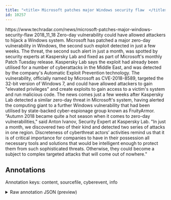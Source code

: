 ```yaml
---
title: "<title> Microsoft patches major Windows security flaw  </title>"
id: 10257
---
```


<title> Microsoft patches major Windows security flaw  </title>
<source> https://www.techradar.com/news/microsoft-patches-major-windows-security-flaw </source>
<date> 2018_11_18 </date>
<text>
Zero-day vulnerability could have allowed attackers to hijack a Windows system.
Microsoft has patched a major zero-day vulnerability in Windows, the second such exploit detected in just a few weeks.
The threat, the second such alert in just a month, was spotted by security experts at Kaspersky Lab and fixed as part of Microsoft's monthly Patch Tuesday release.
Kaspersky Lab says the exploit had already been utilised for a number of cyberattacks in the Middle East, and was detected by the company's Automatic Exploit Prevention technology.
The vulnerability, officially named by Microsoft as CVE-2018-8589, targeted the 32-bit version of Windows 7, and could have allowed attackers to gain "elevated privileges" and create exploits to gain access to a victim's system and run malicious code.
The news comes just a few weeks after Kaspersky Lab detected a similar zero-day threat in Microsoft's system, having alerted the computing giant to a further Windows vulnerability that had been utilised by state-backed cyber-espionage group known as FruityArmor.
“Autumn 2018 became quite a hot season when it comes to zero-day vulnerabilities," said Anton Ivanov, Security Expert at Kaspersky Lab. 
"In just a month, we discovered two of their kind and detected two series of attacks in one region. Discreteness of cyberthreat actors’ activities remind us that it is of critical importance for companies to have in their possession all necessary tools and solutions that would be intelligent enough  to protect them from such sophisticated threats. Otherwise, they could become a subject to complex targeted attacks that will come out of nowhere."
</text>



## Annotations

Annotation keys: content, sourcefile, cyberevent, info

<details>
<summary>Raw annotation JSON (preview)</summary>

```json
{
  "content": "Zero-day vulnerability could have allowed attackers to hijack a Windows system. Microsoft has patched a major zero-day vulnerability in Windows, the second such exploit detected in just a few weeks. The threat, the second such alert in just a month, was spotted by security experts at Kaspersky Lab and fixed as part of Microsoft's monthly Patch Tuesday release. Kaspersky Lab says the exploit had already been utilised for a number of cyberattacks in the Middle East, and was detected by the company's Automatic Exploit Prevention technology. The vulnerability, officially named by Microsoft as CVE-2018-8589, targeted the 32-bit version of Windows 7, and could have allowed attackers to gain \"elevated privileges\" and create exploits to gain access to a victim's system and run malicious code. The news comes just a few weeks after Kaspersky Lab detected a similar zero-day threat in Microsoft's system, having alerted the computing giant to a further Windows vulnerability that had been utilised by state-backed cyber-espionage group known as FruityArmor. \u201cAutumn 2018 became quite a hot season when it comes to zero-day vulnerabilities,\" said Anton Ivanov, Security Expert at Kaspersky Lab.  \"In just a month, we discovered two of their kind and detected two series of attacks in one region. Discreteness of cyberthreat actors\u2019 activities remind us that it is of critical importance for companies to have in their possession all necessary tools and solutions that would be intelligent enough  to protect them from such sophisticated threats. Otherwise, they could become a subject to complex targeted attacks that will come out of nowhere.\"",
  "sourcefile": "10257.txt",
  "cyberevent": {
    "hopper": [
      {
        "index": 0,
        "relation": "Same",
        "events": [
          {
            "index": "E11",
            "type": "Vulnerability-related",
            "realis": "Actual",
            "nugget": {
              "startOffset": 169,
              "index": "T45",
              "endOffset": 177,
              "text": "detected"
            },
            "argument": [
              {
                "index": "T44",
                "text": "exploit",
                "endOffset": 168,
                "role": {
                  "type": "Vulnerability"
                },
                "startOffset": 161,
                "type": "Vulnerability"
              },
              {
                "index": "T7",
                "text": "a few weeks",
                "endOffset": 197,
                "role": {
                  "type": "Time"
                },
                "startOffset": 186,
                "type": "Time"
              }
            ],
            "subtype": "DiscoverVulnerability"
          },
          {
            "index": "E2",
            "type": "Vulnerability-related",
            "realis": "Actual",
            "nugget": {
              "startOffset": 250,
              "index": "T8",
              "endOffset": 261,
              "text": "was spotted"
            },
            "argument": [
              {
                "index": "T10",
                "text": "security experts",
                "endOffset": 281,
                "role": {
                  "type": "Discoverer"
                },
                "startOffset": 265,
                "type": "Person"
              },
              {
                "index": "T11",
                "external_reference": {
                  "dbpediaURI": "http://dbpedia.org/resource/Kaspersky_Lab",
                  "wikidataid": "Q489943"
                },
                "endOffset": 298,
                "role": {
                  "type": "Discoverer"
                },
                "text": "Kaspersky Lab",
                "startOffset": 285,
                "type": "Organization"
              },
              {
                "index": "T9",
                "text": "a month",
                "endOffset": 248,
                "r
```
</details>
